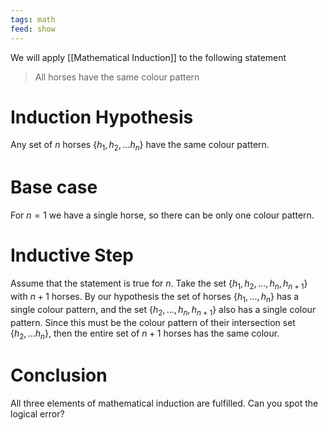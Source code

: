 ```yaml
---
tags: math
feed: show
---
```


We will apply [[Mathematical Induction]] to the following statement

> All horses have the same colour pattern

# Induction Hypothesis
Any set of $n$ horses $\{ h_1, h_2,... h_n \}$ have the same colour pattern.

# Base case
For $n=1$ we have a single horse, so there can be only one colour pattern.

# Inductive Step
Assume that the statement is true for $n$. Take the set $\{ h_1, h_2,..., h_n, h_{n+1} \}$ with $n+1$ horses. By our hypothesis the set of horses $\{ h_1,...,h_n \}$ has a single colour pattern, and the set $\{ h_2, ... , h_n, h_{n+1} \}$ also has a single colour pattern. Since this must be the colour pattern of their intersection set $\{ h_2,...h_n \}$, then the entire set of $n+1$ horses has the same colour.

# Conclusion
All three elements of mathematical induction are fulfilled. Can you spot the logical error?